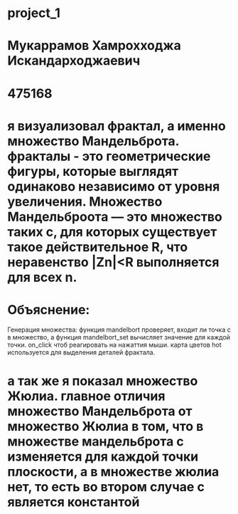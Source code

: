 # project_1
# Мукаррамов Хамрохходжа Искандарходжаевич
# 475168
# я визуализовал фрактал, а именно множество Мандельброта. фракталы - это геометрические фигуры, которые выглядят одинаково независимо от уровня увеличения. Множество Мандельброота — это множество таких c, для которых существует такое действительное R, что неравенство |Zn|<R выполняется для всех n. 
# Объяснение:
Генерация множества: функция mandelbort проверяет, входит ли точка c в множество, а функция mandelbort_set вычисляет значение для каждой точки. 
on_click чтоб реагировать на нажаттия мыши. 
карта цветов hot используется для выделения деталей фрактала.
# а так же я показал множество Жюлиа. главное отличия множество Мандельброта от множество Жюлиа в том, что в множестве мандельброта c изменяется для каждой точки плоскости, а в множестве жюлиа нет, то есть во втором случае c является константой 

